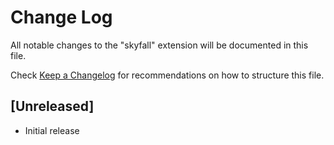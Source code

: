 # Change Log

All notable changes to the "skyfall" extension will be documented in this file.

Check [Keep a Changelog](http://keepachangelog.com/) for recommendations on how to structure this file.

## [Unreleased]

- Initial release
